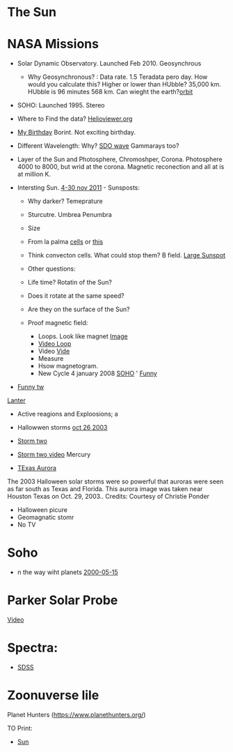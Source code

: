 
# The Sun

# NASA Missions

 - Solar Dynamic Observatory. Launched Feb 2010. Geosynchrous
 	- Why Geosynchronous? : Data rate. 1.5 Teradata pero day. How would you calculate this? Higher or lower than HUbble? 35,000 km. HUbble is 96 minutes 568 km. Can wieght the earth?[orbit](https://www.youtube.com/watch?v=YV-0IiHtR0M)

 - SOHO: Launched 1995. Stereo

 - Where to Find the data? [Helioviewer.org](https://helioviewer.org/)
  - [My Birthday](https://helioviewer.org/?date=2017-12-22T17:39:22.000Z&imageScale=2.42044088&centerX=88.34609212000001&centerY=55.67014024&imageLayers=%5BSDO,HMI,continuum,1,100,0,60,1,2018-07-11T12:35:42.000Z%5D&eventLayers=&eventLabels=true) Borint. Not exciting birthday.
  - Different Wavelength: Why? [SDO wave](https://www.nasa.gov/mission_pages/sunearth/news/light-wavelengths.html) Gammarays too?
   - Layer of the Sun and Photosphere, Chromoshper, Corona. Photosphere 4000 to 8000, but wrid at the corona. Magnetic reconection and all at is at million K.

   - Intersting Sun. [4-30 nov 2011](https://helioviewer.org/?date=2011-11-05T19:39:22.000Z&imageScale=2.42044088&centerX=-47.198597160000006&centerY=-82.29498992&imageLayers=%5BSDO,HMI,continuum,1,100,0,60,1,2018-07-11T12:35:42.000Z%5D&eventLayers=&eventLabels=true)
    - Sunsposts:
     - Why darker? Temeprature
     - Sturcutre. Umbrea Penumbra
     - Size 
     - From la palma [cells](https://www.cora.nwra.com/~werne/eos/text/convection_zone.html#observation) or [this](https://physics.aps.org/assets/978c9d05-6325-4893-b307-afd3a3dcca87/e74_1.png)
     - Think convecton cells. What could stop them? B field.
	[Large Sunspot](https://youtu.be/Nnwqkm6rL4M)
     - Other questions:
      - Life time? Rotatin of the Sun?
      - Does it rotate at the same speed? 

     - Are they on the surface of the Sun?
     - Proof magnetic field:
     	- Loops. Look like magnet [Image](https://www.windows2universe.org/sun/images/sunspot_magnetism_big_jpg_image.html)
     	- [Video Loop](https://helioviewer.org/?date=2011-11-05T19:39:22.000Z&imageScale=0.60511022&centerX=-786.435279361875&centerY=-500.42615194&imageLayers=%5BSDO,AIA,171,1,100,0,60,1,2018-07-11T12:35:42.000Z%5D&eventLayers=&eventLabels=true)
     	- Video [Vide](https://youtu.be/BVDsQkuRt-c)
     	- Measure 
     	- Hsow magnetogram. 
     	- New Cycle 4 january 2008 [SOHO](https://helioviewer.org/?date=2008-01-04T19:39:13.000Z&imageScale=2.42044088&centerX=13.31242484&centerY=-272.299599&imageLayers=%5BSOHO,MDI,magnetogram,1,100,0,60,1,2018-07-11T13:38:30.000Z%5D&eventLayers=%5BSS,all,1%5D&eventLabels=true)
'
[Funny](https://www.nasa.gov/content/goddard/sdo-jack-o-lantern-sun)
- [Funny tw](https://helioviewer.org/?date=2016-07-14T03:58:29.000Z&imageScale=2.42044088&centerX=36.3066132&centerY=-55.518862685&imageLayers=%5BSDO,AIA,193,1,100,0,60,1,2018-07-11T12:35:42.000Z.000Z%5D&eventLayers=&eventLabels=true)

[Lanter](https://helioviewer.org/?date=2014-10-08T22:39:22.000Z&imageScale=2.42044088&centerX=-786.643286&centerY=-462.398756551875&imageLayers=%5BSDO,AIA,171,1,100,0,60,1,2018-07-11T12:35:42.000Z.000Z%5D&eventLayers=%5BSS,all,true%5D&eventLabels=true)

- Active reagions and Exploosions;
a
 - Hallowwen storms [oct 26 2003](https://helioviewer.org/?date=2003-10-26T05:36:11.000Z&imageScale=38.72705408&centerX=-3524.16192128&centerY=-1936.3527040000001&imageLayers=%5BSOHO,LASCO,C3,white-light,1,100,0,60,1,2018-07-11T12:35:42.000Z.000Z%5D,%5BSOHO,LASCO,C2,white-light,1,100,0,60,1,2003-10-26T04:36:11.000Z%5D,%5BSOHO,EIT,195,1,100,0,60,1,2003-10-26T04:36:11.000Z%5D&eventLayers=&eventLabels=true)
  - [Storm two](https://helioviewer.org/?date=2003-10-29T05:36:11.000Z&imageScale=77.45410816&centerX=-7687.3202348800005&centerY=-735.8140275200001&imageLayers=%5BSOHO,LASCO,C3,white-light,1,100,0,60,1,2018-07-11T12:35:42.000Z.000Z%5D,%5BSOHO,LASCO,C2,white-light,1,100,0,60,1,2003-10-26T04:36:11.000Z%5D,%5BSOHO,EIT,195,1,100,0,60,1,2003-10-26T04:36:11.000Z%5D&eventLayers=&eventLabels=true)
  - [Storm two video](https://youtu.be/N-xkZrjWcJE) Mercury

 - [TExas Aurora](https://www.nasa.gov/sites/default/files/thumbnails/image/ponder1.jpg)
 
 The 2003 Halloween solar storms were so powerful that auroras were seen as far south as Texas and Florida. This aurora image was taken near Houston Texas on Oct. 29, 2003..
 Credits: Courtesy of Christie Ponder

  - Halloween picure
  - Geomagnatic stomr
  - No TV



# Soho

- n the way wiht planets [2000-05-15](https://helioviewer.org/?date=2000-05-15T03:58:29.000Z&imageScale=77.45410816&centerX=-5230.57274168&centerY=890.72224384&imageLayers=%5BSOHO,LASCO,C3,white-light,1,100,0,60,1,2018-07-11T12:35:42.000Z.000Z%5D&eventLayers=&eventLabels=true)



# Parker Solar Probe
[Video](https://youtu.be/XBudjihQKsw)



# Spectra:

- [SDSS](https://dr14.sdss.org/optical/spectrum/view)

# Zoonuverse lile
Planet Hunters (https://www.planethunters.org/)



TO Print:

- [Sun](https://www.nasa.gov/mission_pages/sunearth/news/light-wavelengths.html)

